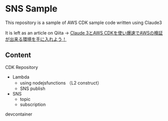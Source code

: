 # SNS Sample
This repository is a sample of AWS CDK sample code written using Claude3

It is left as an article on Qiita -> [Claude 3とAWS CDKを使い爆速でAWSの検証が出来る環境を手に入れよう！](https://qiita.com/yoyoyo_pg/items/dc3c0e5f4c9af9be9214)


## Content

CDK Repository

- Lambda
  - using nodejsfunctions （L2 construct）
  - SNS publish
- SNS
  - topic
  - subscription

devcontainer
